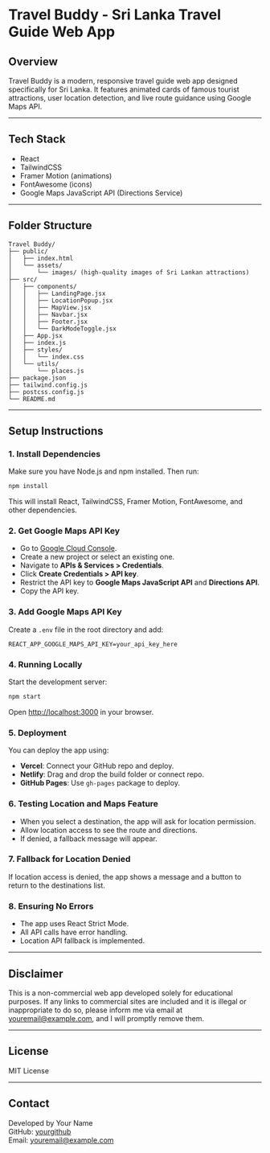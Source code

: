 # Travel Buddy - Sri Lanka Travel Guide Web App

## Overview
Travel Buddy is a modern, responsive travel guide web app designed specifically for Sri Lanka. It features animated cards of famous tourist attractions, user location detection, and live route guidance using Google Maps API.

---

## Tech Stack
- React
- TailwindCSS
- Framer Motion (animations)
- FontAwesome (icons)
- Google Maps JavaScript API (Directions Service)

---

## Folder Structure
```
Travel Buddy/
├── public/
│   ├── index.html
│   └── assets/
│       └── images/ (high-quality images of Sri Lankan attractions)
├── src/
│   ├── components/
│   │   ├── LandingPage.jsx
│   │   ├── LocationPopup.jsx
│   │   ├── MapView.jsx
│   │   ├── Navbar.jsx
│   │   ├── Footer.jsx
│   │   └── DarkModeToggle.jsx
│   ├── App.jsx
│   ├── index.js
│   ├── styles/
│   │   └── index.css
│   └── utils/
│       └── places.js
├── package.json
├── tailwind.config.js
├── postcss.config.js
└── README.md
```

---

## Setup Instructions

### 1. Install Dependencies
Make sure you have Node.js and npm installed. Then run:

```bash
npm install
```

This will install React, TailwindCSS, Framer Motion, FontAwesome, and other dependencies.

### 2. Get Google Maps API Key
- Go to [Google Cloud Console](https://console.cloud.google.com/).
- Create a new project or select an existing one.
- Navigate to **APIs & Services > Credentials**.
- Click **Create Credentials > API key**.
- Restrict the API key to **Google Maps JavaScript API** and **Directions API**.
- Copy the API key.

### 3. Add Google Maps API Key
Create a `.env` file in the root directory and add:

```
REACT_APP_GOOGLE_MAPS_API_KEY=your_api_key_here
```

### 4. Running Locally
Start the development server:

```bash
npm start
```

Open [http://localhost:3000](http://localhost:3000) in your browser.

### 5. Deployment
You can deploy the app using:

- **Vercel**: Connect your GitHub repo and deploy.
- **Netlify**: Drag and drop the build folder or connect repo.
- **GitHub Pages**: Use `gh-pages` package to deploy.

### 6. Testing Location and Maps Feature
- When you select a destination, the app will ask for location permission.
- Allow location access to see the route and directions.
- If denied, a fallback message will appear.

### 7. Fallback for Location Denied
If location access is denied, the app shows a message and a button to return to the destinations list.

### 8. Ensuring No Errors
- The app uses React Strict Mode.
- All API calls have error handling.
- Location API fallback is implemented.

---

## Disclaimer
This is a non-commercial web app developed solely for educational purposes. If any links to commercial sites are included and it is illegal or inappropriate to do so, please inform me via email at youremail@example.com, and I will promptly remove them.

---

## License
MIT License

---

## Contact
Developed by Your Name  
GitHub: [yourgithub](https://github.com/yourgithub)  
Email: youremail@example.com
